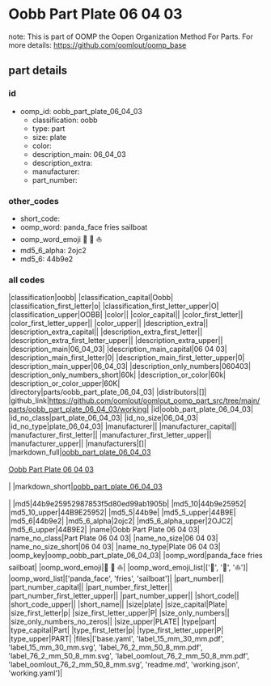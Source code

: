 # Oobb Part Plate 06 04 03  

note: This is part of OOMP the Oopen Organization Method For Parts. For more details: https://github.com/oomlout/oomp_base

##  part details





### id
* oomp_id: oobb_part_plate_06_04_03
  * classification: oobb
  * type: part
  * size: plate
  * color: 
  * description_main: 06_04_03
  * description_extra: 
  * manufacturer: 
  * part_number: 

### other_codes
* short_code: 
* oomp_word: panda_face fries sailboat
* oomp_word_emoji :panda_face: :fries: :sailboat:
* md5_6_alpha: 2ojc2
* md5_6: 44b9e2

### all codes 
|classification|oobb|
|classification_capital|Oobb|
|classification_first_letter|o|
|classification_first_letter_upper|O|
|classification_upper|OOBB|
|color||
|color_capital||
|color_first_letter||
|color_first_letter_upper||
|color_upper||
|description_extra||
|description_extra_capital||
|description_extra_first_letter||
|description_extra_first_letter_upper||
|description_extra_upper||
|description_main|06_04_03|
|description_main_capital|06 04 03|
|description_main_first_letter|0|
|description_main_first_letter_upper|0|
|description_main_upper|06_04_03|
|description_only_numbers|060403|
|description_only_numbers_short|60k|
|description_or_color|60k|
|description_or_color_upper|60K|
|directory|parts/oobb_part_plate_06_04_03|
|distributors|[]|
|github_link|https://github.com/oomlout/oomlout_oomp_part_src/tree/main/parts/oobb_part_plate_06_04_03/working|
|id|oobb_part_plate_06_04_03|
|id_no_class|part_plate_06_04_03|
|id_no_size|06_04_03|
|id_no_type|plate_06_04_03|
|manufacturer||
|manufacturer_capital||
|manufacturer_first_letter||
|manufacturer_first_letter_upper||
|manufacturer_upper||
|manufacturers|[]|
|markdown_full|[oobb_part_plate_06_04_03](https://github.com/oomlout/oomlout_oomp_part_src/tree/main/parts/oobb_part_plate_06_04_03/working)<br>[](https://github.com/oomlout/oomlout_oomp_part_src/tree/main/parts/oobb_part_plate_06_04_03/working)<br>[Oobb Part Plate 06 04 03](https://github.com/oomlout/oomlout_oomp_part_src/tree/main/parts/oobb_part_plate_06_04_03/working)<br><br>|
|markdown_short|[oobb_part_plate_06_04_03](https://github.com/oomlout/oomlout_oomp_part_src/tree/main/parts/oobb_part_plate_06_04_03/working)<br><br>|
|md5|44b9e25952987853f5d80ed99ab1905b|
|md5_10|44b9e25952|
|md5_10_upper|44B9E25952|
|md5_5|44b9e|
|md5_5_upper|44B9E|
|md5_6|44b9e2|
|md5_6_alpha|2ojc2|
|md5_6_alpha_upper|2OJC2|
|md5_6_upper|44B9E2|
|name|Oobb Part Plate 06 04 03|
|name_no_class|Part Plate 06 04 03|
|name_no_size|06 04 03|
|name_no_size_short|06 04 03|
|name_no_type|Plate 06 04 03|
|oomp_key|oomp_oobb_part_plate_06_04_03|
|oomp_word|panda_face fries sailboat|
|oomp_word_emoji|:panda_face: :fries: :sailboat:|
|oomp_word_emoji_list|[':panda_face:', ':fries:', ':sailboat:']|
|oomp_word_list|['panda_face', 'fries', 'sailboat']|
|part_number||
|part_number_capital||
|part_number_first_letter||
|part_number_first_letter_upper||
|part_number_upper||
|short_code||
|short_code_upper||
|short_name||
|size|plate|
|size_capital|Plate|
|size_first_letter|p|
|size_first_letter_upper|P|
|size_only_numbers||
|size_only_numbers_no_zeros||
|size_upper|PLATE|
|type|part|
|type_capital|Part|
|type_first_letter|p|
|type_first_letter_upper|P|
|type_upper|PART|
|files|['base.yaml', 'label_15_mm_30_mm.pdf', 'label_15_mm_30_mm.svg', 'label_76_2_mm_50_8_mm.pdf', 'label_76_2_mm_50_8_mm.svg', 'label_oomlout_76_2_mm_50_8_mm.pdf', 'label_oomlout_76_2_mm_50_8_mm.svg', 'readme.md', 'working.json', 'working.yaml']|
